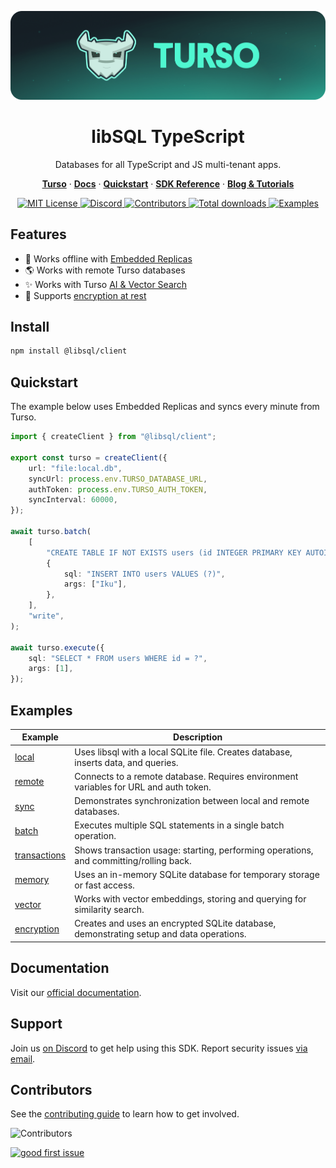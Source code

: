 <p align="center">
  <a href="https://tur.so/turso-ts">
    <picture>
      <img src="/.github/cover.png" alt="libSQL TypeScript" />
    </picture>
  </a>
  <h1 align="center">libSQL TypeScript</h1>
</p>

<p align="center">
  Databases for all TypeScript and JS multi-tenant apps.
</p>

<p align="center">
  <a href="https://tur.so/turso-ts"><strong>Turso</strong></a> ·
  <a href="https://docs.turso.tech"><strong>Docs</strong></a> ·
  <a href="https://docs.turso.tech/sdk/ts/quickstart"><strong>Quickstart</strong></a> ·
  <a href="https://docs.turso.tech/sdk/ts/reference"><strong>SDK Reference</strong></a> ·
  <a href="https://turso.tech/blog"><strong>Blog &amp; Tutorials</strong></a>
</p>

<p align="center">
  <a href="LICENSE">
    <picture>
      <img src="https://img.shields.io/github/license/tursodatabase/libsql-client-ts?color=0F624B" alt="MIT License" />
    </picture>
  </a>
  <a href="https://tur.so/discord-ts">
    <picture>
      <img src="https://img.shields.io/discord/933071162680958986?color=0F624B" alt="Discord" />
    </picture>
  </a>
  <a href="#contributors">
    <picture>
      <img src="https://img.shields.io/github/contributors/tursodatabase/libsql-client-ts?color=0F624B" alt="Contributors" />
    </picture>
  </a>
  <a href="https://packagist.org/packages/turso/libsql">
    <picture>
      <img src="https://img.shields.io/packagist/dt/turso/libsql?color=0F624B" alt="Total downloads" />
    </picture>
  </a>
  <a href="/examples">
    <picture>
      <img src="https://img.shields.io/badge/browse-examples-0F624B" alt="Examples" />
    </picture>
  </a>
</p>

## Features

-   🔌 Works offline with [Embedded Replicas](https://docs.turso.tech/features/embedded-replicas/introduction)
-   🌎 Works with remote Turso databases
-   ✨ Works with Turso [AI & Vector Search](https://docs.turso.tech/features/ai-and-embeddings)
-   🔐 Supports [encryption at rest](https://docs.turso.tech/libsql#encryption-at-rest)

## Install

```bash
npm install @libsql/client
```

## Quickstart

The example below uses Embedded Replicas and syncs every minute from Turso.

```ts
import { createClient } from "@libsql/client";

export const turso = createClient({
    url: "file:local.db",
    syncUrl: process.env.TURSO_DATABASE_URL,
    authToken: process.env.TURSO_AUTH_TOKEN,
    syncInterval: 60000,
});

await turso.batch(
    [
        "CREATE TABLE IF NOT EXISTS users (id INTEGER PRIMARY KEY AUTOINCREMENT, name TEXT)",
        {
            sql: "INSERT INTO users VALUES (?)",
            args: ["Iku"],
        },
    ],
    "write",
);

await turso.execute({
    sql: "SELECT * FROM users WHERE id = ?",
    args: [1],
});
```

## Examples

| Example                               | Description                                                                             |
| ------------------------------------- | --------------------------------------------------------------------------------------- |
| [local](examples/local)               | Uses libsql with a local SQLite file. Creates database, inserts data, and queries.      |
| [remote](examples/remote)             | Connects to a remote database. Requires environment variables for URL and auth token.   |
| [sync](examples/sync)                 | Demonstrates synchronization between local and remote databases.                        |
| [batch](examples/batch)               | Executes multiple SQL statements in a single batch operation.                           |
| [transactions](examples/transactions) | Shows transaction usage: starting, performing operations, and committing/rolling back.  |
| [memory](examples/memory)             | Uses an in-memory SQLite database for temporary storage or fast access.                 |
| [vector](examples/vector)             | Works with vector embeddings, storing and querying for similarity search.               |
| [encryption](examples/encryption)     | Creates and uses an encrypted SQLite database, demonstrating setup and data operations. |

## Documentation

Visit our [official documentation](https://docs.turso.tech/sdk/kotlin).

## Support

Join us [on Discord](https://tur.so/discord-ts) to get help using this SDK. Report security issues [via email](mailto:security@turso.tech).

## Contributors

See the [contributing guide](CONTRIBUTING.md) to learn how to get involved.

![Contributors](https://contrib.nn.ci/api?repo=tursodatabase/libsql-client-ts)

<a href="https://github.com/tursodatabase/libsql-client-ts/issues?q=is%3Aopen+is%3Aissue+label%3A%22good+first+issue%22">
  <picture>
    <img src="https://img.shields.io/github/issues-search/tursodatabase/libsql-client-ts?label=good%20first%20issue&query=label%3A%22good%20first%20issue%22%20&color=0F624B" alt="good first issue" />
  </picture>
</a>
